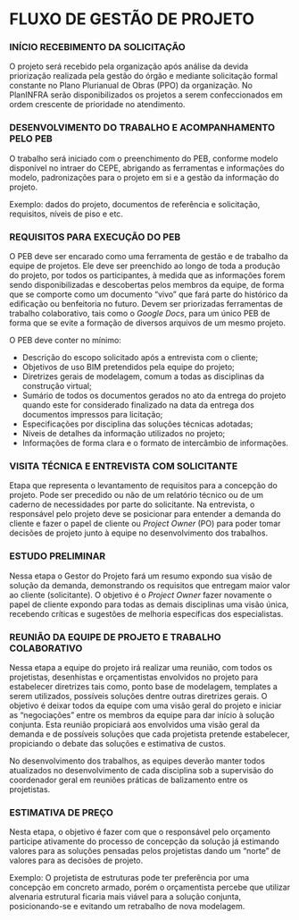 # FLUXO DE GESTÃO DE PROJETO

### INÍCIO RECEBIMENTO DA SOLICITAÇÃO

O projeto será recebido pela organização após análise da devida priorização realizada pela gestão do órgão e mediante solicitação formal constante no Plano Plurianual de Obras (PPO) da organização. No PlanINFRA serão disponibilizados os projetos a serem confeccionados em ordem crescente de prioridade no atendimento.

### DESENVOLVIMENTO DO TRABALHO E ACOMPANHAMENTO PELO PEB

O trabalho será iniciado com o preenchimento do PEB, conforme modelo disponível no intraer do CEPE, abrigando as ferramentas e informações do modelo, padronizações para o projeto em si e a gestão da informação do projeto.

Exemplo: dados do projeto, documentos de referência e solicitação, requisitos, níveis de piso e etc.

### REQUISITOS PARA EXECUÇÃO DO PEB

O PEB deve ser encarado como uma ferramenta de gestão e de trabalho da equipe de projetos. Ele deve ser preenchido ao longo de toda a produção do projeto, por todos os participantes, à medida que as informações forem sendo disponibilizadas e descobertas pelos membros da equipe, de forma que se comporte como um documento “vivo” que fará parte do histórico da edificação ou benfeitoria no futuro. Devem ser priorizadas ferramentas de trabalho colaborativo, tais como o _Google Docs_, para um único PEB de forma que se evite a formação de diversos arquivos de um mesmo projeto.

O PEB deve conter no mínimo:

* Descrição do escopo solicitado após a entrevista com o cliente;
* Objetivos de uso BIM pretendidos pela equipe do projeto;
* Diretrizes gerais de modelagem, comum a todas as disciplinas da construção virtual;
* Sumário de todos os documentos gerados no ato da entrega do projeto quando este for considerado finalizado na data da entrega dos documentos impressos para licitação;
* Especificações por disciplina das soluções técnicas adotadas;
* Níveis de detalhes da informação utilizados no projeto;
* Informações de forma clara e o formato de intercâmbio de informações.

### VISITA TÉCNICA E ENTREVISTA COM SOLICITANTE

Etapa que representa o levantamento de requisitos para a concepção do projeto. Pode ser precedido ou não de um relatório técnico ou de um caderno de necessidades por parte do solicitante. Na entrevista, o responsável pelo projeto deve se posicionar para entender a demanda do cliente e fazer o papel de cliente ou _Project Owner_ (PO) para poder tomar decisões de projeto junto à equipe no desenvolvimento dos trabalhos.

### ESTUDO PRELIMINAR

Nessa etapa o Gestor do Projeto fará um resumo expondo sua visão de solução da demanda, demonstrando os requisitos que entregam maior valor ao cliente (solicitante). O objetivo é o _Project Owner_ fazer novamente o papel de cliente expondo para todas as demais disciplinas uma visão única, recebendo críticas e sugestões de melhoria específicas dos especialistas.

### REUNIÃO DA EQUIPE DE PROJETO E TRABALHO COLABORATIVO

Nessa etapa a equipe do projeto irá realizar uma reunião, com todos os projetistas, desenhistas e orçamentistas envolvidos no projeto para estabelecer diretrizes tais como, ponto base de modelagem, templates a serem utilizados, possíveis soluções dentre outras diretrizes gerais. O objetivo é deixar todos da equipe com uma visão geral do projeto e iniciar as “negociações” entre os membros da equipe para dar início à solução conjunta. Esta reunião propiciará aos envolvidos uma visão geral da demanda e de possíveis soluções que cada projetista pretende estabelecer, propiciando o debate das soluções e estimativa de custos.

No desenvolvimento dos trabalhos, as equipes deverão manter todos atualizados no desenvolvimento de cada disciplina sob a supervisão do coordenador geral em reuniões práticas de balizamento entre os projetistas.

### ESTIMATIVA DE PREÇO

Nesta etapa, o objetivo é fazer com que o responsável pelo orçamento participe ativamente do processo de concepção da solução já estimando valores para as soluções pensadas pelos projetistas dando um “norte” de valores para as decisões de projeto.&#x20;

Exemplo: O projetista de estruturas pode ter preferência por uma concepção em concreto armado, porém o orçamentista percebe que utilizar alvenaria estrutural ficaria mais viável para a solução conjunta, posicionando-se e evitando um retrabalho de nova modelagem.
